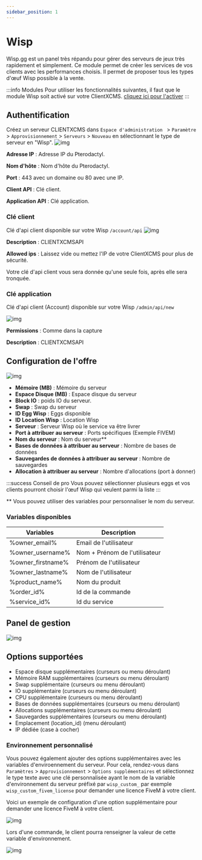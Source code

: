 ```yaml
---
sidebar_position: 1
---
```


# Wisp
Wisp.gg est un panel très répandu pour gérer des serveurs de jeux très rapidement et simplement. Ce module permet de créer les services de vos clients avec les performances choisis. Il permet de proposer tous les types d'œuf Wisp possible à la vente.

:::info Modules
Pour utiliser les fonctionnalités suivantes, il faut que le module Wisp soit activé sur votre ClientXCMS. [cliquez ici pour l'activer](../)
:::

## Authentification
Créez un serveur CLIENTXCMS dans `Espace d'administration ` > `Paramètre` > `Approvisionnement` > `Serveurs` > `Nouveau` en sélectionnant le type de serveur en "Wisp".
![img](/img/next_gen/extensions/modules/wisp/images_1.png)

**Adresse IP** : Adresse IP du Pterodactyl.

**Nom d'hôte** : Nom d'hôte du Pterodactyl.

**Port** : 443 avec un domaine ou 80 avec une IP.

**Client API** : Clé client.

**Application API** : Clé application.

### Clé client 

Clé d'api client disponible sur votre Wisp `/account/api`
![img](/img/next_gen/extensions/modules/wisp/images_2.png)

**Description** : CLIENTXCMSAPI

**Allowed ips** : Laissez vide ou mettez l'IP de votre ClientXCMS pour plus de sécurité.

Votre clé d'api client vous sera donnée qu'une seule fois, après elle sera tronquée.
### Clé application

Clé d'api client (Account) disponible sur votre Wisp `/admin/api/new`

![img](/img/next_gen/extensions/modules/wisp/images_3.png)

**Permissions** : Comme dans la capture

**Description** : CLIENTXCMSAPI

## Configuration de l'offre
![img](/img/next_gen/extensions/modules/wisp/images_4.png)
- **Mémoire (MB)** : Mémoire du serveur
- **Espace Disque (MB)** : Espace disque du serveur
- **Block IO** : poids IO du serveur.
- **Swap** : Swap du serveur
- **ID Egg Wisp** : Eggs disponible
- **ID Location Wisp** : Location Wisp
- **Serveur** : Serveur Wisp où le service va être livrer
- **Port à attribuer au serveur** : Ports spécifiques (Exemple FIVEM)
- **Nom du serveur** : Nom du serveur**
- **Bases de données à attribuer au serveur** : Nombre de bases de données
- **Sauvegardes de données à attribuer au serveur** : Nombre de sauvegardes
- **Allocation à attribuer au serveur** : Nombre d'allocations (port à donner)

:::success Conseil de pro
Vous pouvez sélectionner plusieurs eggs et vos clients pourront choisir l'œuf Wisp qui veulent parmi la liste
:::

** Vous pouvez utiliser des variables pour personnaliser le nom du serveur.

### Variables disponibles 

| Variables         | Description                   |
|-------------------|-------------------------------|
| %owner_email%     | Email de l'utilisateur        |
| %owner_username%  | Nom + Prénom de l'utilisateur |
| %owner_firstname% | Prénom de l'utilisateur       |
| %owner_lastname%  | Nom de l'utilisateur          |
| %product_name%    | Nom du produit                |
| %order_id%        | Id de la commande             |
| %service_id%      | Id du service                 |

## Panel de gestion
![img](/img/next_gen/extensions/modules/wisp/images_5.png)

## Options supportées
- Espace disque supplémentaires (curseurs ou menu déroulant)
- Mémoire RAM supplémentaires (curseurs ou menu déroulant)
- Swap supplémentaire (curseurs ou menu déroulant)
- IO supplémentaire (curseurs ou menu déroulant)
- CPU supplémentaire (curseurs ou menu déroulant)
- Bases de données supplémentaires (curseurs ou menu déroulant)
- Allocations supplémentaires (curseurs ou menu déroulant)
- Sauvegardes supplémentaires (curseurs ou menu déroulant)
- Emplacement (location_id) (menu déroulant)
- IP dédiée (case à cocher)

### Environnement personnalisé
Vous pouvez également ajouter des options supplémentaires avec les variables d'enviroennement du serveur. Pour cela, rendez-vous dans `Paramètres` > `Approvisionnement` > `Options supplémentaires` et sélectionnez le type texte avec une clé personnalisée ayant le nom de la variable d'environnement du serveur préfixé par `wisp_custom_` par exemple `wisp_custom_fivem_license` pour demander une licence FiveM à votre client.

Voici un exemple de configuration d'une option supplémentaire pour demander une licence FiveM à votre client.

![img](/img/next_gen/extensions/modules/pterodactyl/image.png)

Lors d'une commande, le client pourra renseigner la valeur de cette variable d'environnement.

![img](/img/next_gen/extensions/modules/pterodactyl/image_fivem.png)